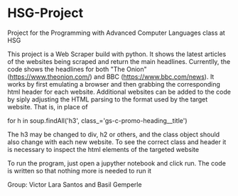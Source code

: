 # HSG-Project
Project for the Programming with Advanced Computer Languages class at HSG

This project is a Web Scraper build with python. It shows the latest articles of the websites being scraped and return the main headlines. Currentlly, the code shows the headlines for both "The Onion" (https://www.theonion.com/) and BBC (https://www.bbc.com/news). It works by first emulating a browser and then grabbing the corresponding html header for each website. Additional websites can be added to the code by siply adjusting the HTML parsing to the format used by the target website. That is, in place of

for h in soup.findAll('h3', class_='gs-c-promo-heading__title')

The h3 may be changed to div, h2 or others, and the class object should also change with each new website. To see the correct class and header it is necessary to inspect the html elements of the targeted website

To run the program, just open a jupyther notebook and click run. The code is written so that nothing more is needed to run it

Group: Victor Lara Santos and Basil Gemperle
